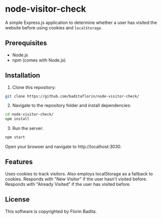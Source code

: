 # node-visitor-check

A simple Express.js application to determine whether a user has visited the website before using cookies and `localStorage`.

## Prerequisites

- Node.js
- npm (comes with Node.js)

## Installation

1. Clone this repository:
```bash
git clone https://github.com/baditaflorin/node-visitor-check/
```

2. Navigate to the repository folder and install dependencies:
```bash
cd node-visitor-check/
npm install
```

3. Run the server:
```bash
npm start
```

Open your browser and navigate to http://localhost:3030.

## Features
Uses cookies to track visitors.
Also employs localStorage as a fallback to cookies.
Responds with "New Visitor" if the user hasn't visited before.
Responds with "Already Visited" if the user has visited before.

## License
This software is copyrighted by Florin Badita.
